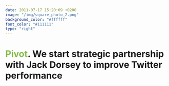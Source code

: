 ```yaml
---
date: 2011-07-17 15:20:09 +0200
image: "/img/square_photo_2.png"
background_color: "#ffffff"
font_color: "#111111"
type: "right"
---
```

# <span style="color:#85bc49">Pivot</span>. We start strategic partnership with Jack Dorsey to improve Twitter performance
